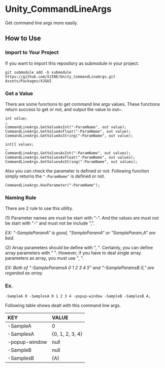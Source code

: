 # Unity_CommandLineArgs

Get command line args more easily.

## How to Use

### Import to Your Project

If you want to import this repository as submodule in your project.

```
git submodule add -b submodule https://github.com/XJINE/Unity_CommandLineArgs.git Assets/Packages/XJGUI
```

### Get a Value

There are some functions to get command line args values.
These functions return success to get or not, and output the value to out~.

```
int value;
…
CommandLineArgs.GetValueAsInt("-ParamName", out value);
CommandLineArgs.GetValueAsFloat("-ParamName", out value);
CommandLineArgs.GetValueAsString("-ParamName", out value);

int[] values;
…
CommandLineArgs.GetValuesAsInt("-ParamName", out values);
CommandLineArgs.GetValuesAsFloat("-ParamName", out values);
CommandLineArgs.GetValuesAsString("-ParamName", out values);
```

Also you can check the parameter is defined or not.
Following function simply returns the `"-ParamName"` is defined or not.

```
CommandLineArgs.HasParameter("-ParamName");
```

### Naming Rule

There are 2 rule to use this utility.

(1) Parameter names are must be start with "-".
And the values are must not be start with "-" and must not be include ",".

*EX: "-SampleParamA" is good, "SampleParamA" or "SampleParam,A" are bad.*

(2) Array parameters should be define with ", ". Certainly, you can define array parameters with " ".
However, if you have to deal single array parameters as array, you must use ", ".

*EX: Both of "-SampleParamsA 0 1 2 3 4 5" and "-SampleParamsB 0," are regarded as array.*

### Ex.

```
-SampleA 0 -SamplesA 0 1 2 3 4 -popup-window -SampleB -SamplesB A,
```
Following table shows dealt with this command line args.

| KEY           | VALUE           |
|:--------------|:----------------|
| -SampleA      | 0               |
| -SamplesA     | {0, 1, 2, 3, 4} |
| -popup-window | null            |
| -SampleB      | null            |
| -SamplesB     | {A}             |
